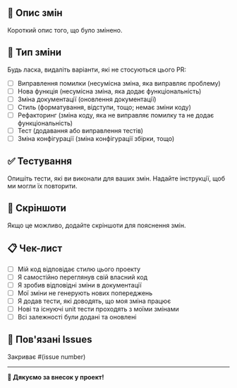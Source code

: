 ## 📝 Опис змін
Короткий опис того, що було змінено.

## 🎯 Тип зміни
Будь ласка, видаліть варіанти, які не стосуються цього PR:

- [ ] Виправлення помилки (несумісна зміна, яка виправляє проблему)
- [ ] Нова функція (несумісна зміна, яка додає функціональність)
- [ ] Зміна документації (оновлення документації)
- [ ] Стиль (форматування, відступи, тощо; немає зміни коду)
- [ ] Рефакторинг (зміна коду, яка не виправляє помилку та не додає функціональність)
- [ ] Тест (додавання або виправлення тестів)
- [ ] Зміна конфігурації (зміна конфігурації збірки, тощо)

## ✅ Тестування
Опишіть тести, які ви виконали для ваших змін. Надайте інструкції, щоб ми могли їх повторити.

## 📸 Скріншоти
Якщо це можливо, додайте скріншоти для пояснення змін.

## 📋 Чек-лист
- [ ] Мій код відповідає стилю цього проекту
- [ ] Я самостійно переглянув свій власний код
- [ ] Я зробив відповідні зміни в документації
- [ ] Мої зміни не генерують нових попереджень
- [ ] Я додав тести, які доводять, що моя зміна працює
- [ ] Нові та існуючі unit тести проходять з моїми змінами
- [ ] Всі залежності були додані та оновлені

## 🔗 Пов'язані Issues
Закриває #(issue number)

---
**🎯 Дякуємо за внесок у проект!** 